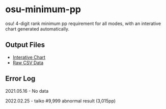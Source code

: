 # osu-minimum-pp

osu! 4-digit rank minimum pp requirement for all modes, with an interative chart generated automatically.

## Output Files

* [Interative Chart](https://oscarcx123.github.io/osu-minimum-pp/)
* [Raw CSV Data](https://github.com/oscarcx123/osu-minimum-pp/blob/master/pp_data.csv)

## Error Log

2021.05.16 - No data

2022.02.25 - taiko #9,999 abnormal result (3,015pp)